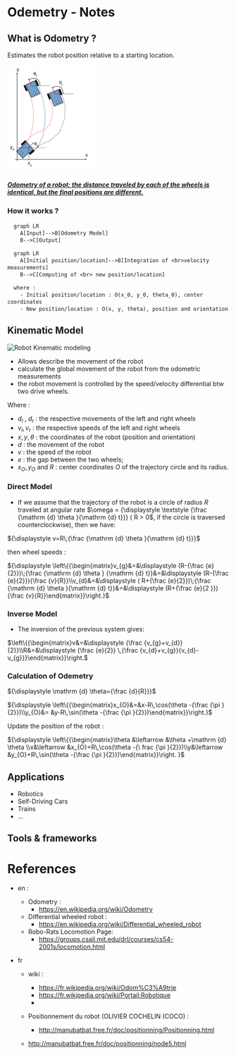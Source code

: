 # Odemetry - Notes 

## What is Odometry ?

Estimates the robot position relative to a starting location.

<img src="./odos-resources/MobileRobotOdometry.png" width="200" style="border:0px solid #FFFFFF; padding:1px; margin:1px">

##### [Odometry of a robot; the distance traveled by each of the wheels is identical, but the final positions are different.](#)

### How it works ? 

```mermaid
  graph LR
    A[Input]-->B[Odometry Model]
    B-->C[Output]
```

```mermaid
  graph LR
    A[Initial position/location]-->B[Integration of <br>velocity measurements]
    B-->C[Computing of <br> new position/location]
```

```
  where : 
    - Initial position/location : O(x_0, y_0, theta_0), center coordinates
    - New position/location : O(x, y, theta), position and orientation
```
## Kinematic Model

![Robot Kinematic modeling](https://github.com/afondiel/Self-Driving-Cars-Specialization-Coursera/blob/main/Course1-Introduction-to-Self-Driving-Cars/resources/w4/two-wheeled-robot-k-modeling.png)

- Allows describe the movement of the robot
- calculate the global movement of the robot from the odometric measurements
- the robot movement is controlled by the speed/velocity differential btw two drive wheels.

Where : 

- $d_{l}$ , $d_{r}$ : the respective movements of the left and right wheels
- $v_{l}, v_{r}$ : the respective speeds of the left and right wheels
- $x, y, \theta$ : the coordinates of the robot (position and orientation)
- $d$  : the movement of the robot
- $v$ : the speed of the robot
- $e$ : the gap between the two wheels;
- ${\displaystyle x_{O}}, {\displaystyle y_{O}}$ and $R$ : center coordinates $O$ of the trajectory circle and its radius. 



### Direct Model
- If we assume that the trajectory of the robot is a circle of radius
$R$ traveled at angular rate $\omega = {\displaystyle \textstyle {\frac {\mathrm {d} \theta }{\mathrm {d} t}}} ( R > 0$,  if the circle is traversed counterclockwise), then we have:

${\displaystyle v=R\;{\frac {\mathrm {d} \theta }{\mathrm {d} t}}}$

then wheel speeds : 

${\displaystyle \left\{{\begin{matrix}v_{g}&=&\displaystyle (R-{\frac {e}{2}})\;{\frac {\mathrm {d} \theta } {\mathrm {d} t}}&=&\displaystyle (R-{\frac {e}{2}}){\frac {v}{R}}\\v_{d}&=&\displaystyle ( R+{\frac {e}{2}})\;{\frac {\mathrm {d} \theta }{\mathrm {d} t}}&=&\displaystyle (R+{\frac {e}{2 }}){\frac {v}{R}}\end{matrix}}\right.}$


### Inverse Model

- The inversion of the previous system gives:

$\left\{{\begin{matrix}v&=&\displaystyle {\frac {v_{g}+v_{d}}{2}}\\R&=&\displaystyle {\frac {e}{2}} \,{\frac {v_{d}+v_{g}}{v_{d}-v_{g}}}\end{matrix}}\right.$

### Calculation of Odemetry

${\displaystyle \mathrm {d} \theta={\frac {d}{R}}}$

${\displaystyle \left\{{\begin{matrix}x_{O}&=&x-R\,\cos(\theta -{\frac {\pi }{2}})\\y_{O}&= &y-R\,\sin(\theta -{\frac {\pi }{2}})\end{matrix}}\right.}$

Update the position of the robot : 

${\displaystyle \left\{{\begin{matrix}\theta &\leftarrow &\theta +\mathrm {d} \theta \\x&\leftarrow &x_{O}+R\,\cos(\theta -{\ frac {\pi }{2}})\\y&\leftarrow &y_{O}+R\,\sin(\theta -{\frac {\pi }{2}})\end{matrix}}\right. }$

## Applications
- Robotics
- Self-Driving Cars
- Trains
- ...
## Tools & frameworks

# References 
- en :
  - Odometry :
    - https://en.wikipedia.org/wiki/Odometry
  - Differential wheeled robot :
    - https://en.wikipedia.org/wiki/Differential_wheeled_robot
  - Robo-Rats Locomotion Page: 
    - https://groups.csail.mit.edu/drl/courses/cs54-2001s/locomotion.html

- fr 
  - wiki : 
    - https://fr.wikipedia.org/wiki/Odom%C3%A9trie
    - https://fr.wikipedia.org/wiki/Portail:Robotique
    - 
  
  - Positionnement du robot (OLIVIER COCHELIN (COCO) : 
    - http://manubatbat.free.fr/doc/positionning/Positionning.html
  - http://manubatbat.free.fr/doc/positionning/node5.html
